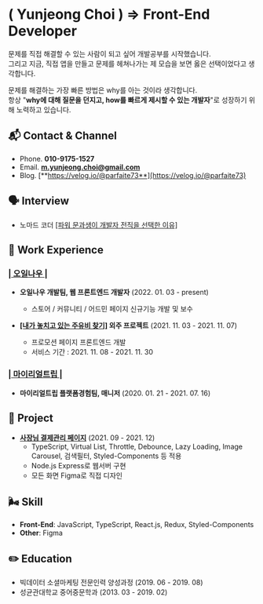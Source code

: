 # **( Yunjeong Choi ) => Front-End Developer**

문제를 직접 해결할 수 있는 사람이 되고 싶어 개발공부를 시작했습니다. <br/>
그리고 지금, 직접 앱을 만들고 문제를 헤쳐나가는 제 모습을 보면 옳은 선택이었다고 생각합니다.

문제를 해결하는 가장 빠른 방법은 why를 아는 것이라 생각합니다. <br>
항상 "**why에 대해 질문을 던지고, how를 빠르게 제시할 수 있는 개발자**"로 성장하기 위해 노력하고 있습니다.

## 📬 **Contact & Channel**
* Phone. **010-9175-1527** <br />
* Email. **m.yunjeong.choi@gmail.com** <br />
* Blog. [**https://velog.io/@parfaite73**](https://velog.io/@parfaite73) <br />

## 🗣 Interview
* 노마드 코더 [[파워 문과생이 개발자 전직을 선택한 이유]](https://nomadcoders.co/community/thread/3541)

## 🐂 **Work Experience**

### [**| 오일나우 |**](https://www.oilnow.co.kr/)

- **오일나우 개발팀, 웹 프론트엔드 개발자** (2022. 01. 03 - present)
  - 스토어 / 커뮤니티 / 어드민 페이지 신규기능 개발 및 보수

- **[[내가 놓치고 있는 주유비 찾기]](https://treasurehunt.oilnow.co.kr/) 
외주 프로젝트** (2021. 11. 03 - 2021. 11. 07)
  - 프로모션 페이지 프론트엔드 개발
  - 서비스 기간 : 2021. 11. 08 - 2021. 11. 30 <br>
    
### [**| 마이리얼트립 |**](https://www.myrealtrip.com/)

- **마이리얼트립 플랫폼경험팀, 매니저** (2020. 01. 21 - 2021. 07. 16)

## 🐣 **Project**

- [**사장님 결제관리 페이지**](https://github.com/Yunjeong-Choi/oilnow-sajangnim-project) (2021. 09 - 2021. 12)
  - TypeScript, Virtual List, Throttle, Debounce, Lazy Loading, Image Carousel, 검색필터, Styled-Components 등 적용
  - Node.js Express로 웹서버 구현
  - 모든 화면 Figma로 직접 디자인

## 🌬 **Skill**
- **Front-End**: JavaScript, TypeScript, React.js, Redux, Styled-Components
- **Other**: Figma

## ✏️ **Education**
- 빅데이터 소셜마케팅 전문인력 양성과정 (2019. 06 - 2019. 08) <br/>
- 성균관대학교 중어중문학과 (2013. 03 - 2019. 02)

<!--
**Yunjeong-Choi/Yunjeong-Choi** is a ✨ _special_ ✨ repository because its `README.md` (this file) appears on your GitHub profile.

Here are some ideas to get you started:

- 🔭 I’m currently working on ...
- 🌱 I’m currently learning ...
- 👯 I’m looking to collaborate on ...
- 🤔 I’m looking for help with ...
- 💬 Ask me about ...
- 📫 How to reach me: ...
- 😄 Pronouns: ...
- ⚡ Fun fact: ...
-->
